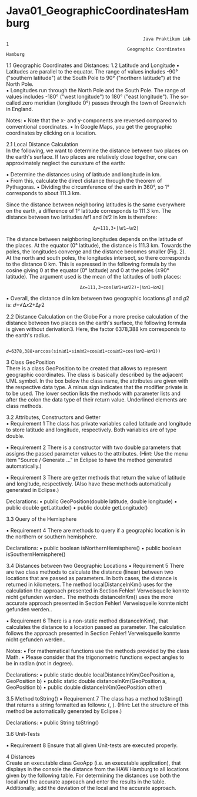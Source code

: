 # Java01_GeographicCoordinatesHamburg

                                                        Java Praktikum Lab 1 
                                                  Geographic Coordinates Hamburg
 
 
1.1 Geographic Coordinates and Distances: 
1.2 Latitude and Longitude
▪ Latitudes are parallel to the equator. The range of values includes -90° ("southern latitude") at the South Pole to 90° ("northern latitude") at the North Pole.  
▪ Longitudes run through the North Pole and the South Pole. The range of values includes  -180° ("west longitude") to 180° ("east longitude"). The so-called zero meridian (longitude 0°) passes through the town of Greenwich in England. 

Notes:
▪ Note that the x- and y-components are reversed compared to conventional coordinates.
▪ In Google Maps, you get the geographic coordinates by clicking on a location.

2.1 Local Distance Calculation  
In the following, we want to determine the distance between two places on the earth's surface.
If two places are relatively close together, one can approximately neglect the curvature of the earth:    

▪ Determine the distances using of latitude and longitude in km.  
▪ From this, calculate the direct distance through the theorem of Pythagoras. 
▪ Dividing the circumference of the earth in 360°, so 1° corresponds to about 111.3 km.

Since the distance between neighboring latitudes is the same everywhere on the earth, a difference of 1° latitude corresponds to 111.3 km. The distance between two latitudes 𝑙𝑎𝑡1 and 𝑙𝑎𝑡2 in km is therefore: 


                                     Δ𝑦=111,3∙|𝑙𝑎𝑡1−𝑙𝑎𝑡2|  

The distance between neighboring longitudes depends on the latitude of the places. At the equator (0° latitude), the distance is 111.3 km. Towards the poles, the longitudes converge and the distance becomes smaller (Fig. 2). At the north and south poles, the longitudes intersect, so there corresponds to the distance 0 km. This is expressed in the following formula by the cosine giving 0 at the equator (0° latitude) and 0 at the poles (±90° latitude). The argument used is the mean of the latitudes of both places: 


                                Δ𝑥=111,3∙cos(𝑙𝑎𝑡1+𝑙𝑎𝑡22)∙|𝑙𝑜𝑛1−𝑙𝑜𝑛2| 


▪ Overall, the distance d in km between two geographic locations 𝑔1 and 𝑔2 is:  𝑑=√Δ𝑥2+Δ𝑦2  

2.2 Distance Calculation on the Globe 
For a more precise calculation of the distance between two places on the earth's surface, the following formula is given without derivation3. Here, the factor 6378,388 km corresponds to the earth's radius. 

                     𝑑=6378,388∙arccos(sin𝑙𝑎𝑡1∙sin𝑙𝑎𝑡2+cos𝑙𝑎𝑡1∙cos𝑙𝑎𝑡2∙cos(𝑙𝑜𝑛2−𝑙𝑜𝑛1)) 

3 Class GeoPosition  
There is a class GeoPosition to be created that allows to represent geographic coordinates. The class is basically described by the adjacent UML symbol. In the box below the class name, the attributes are given with the respective data type. A minus sign indicates that the modifier private is to be used. The lower section lists the methods with parameter lists and after the colon the data type of their return value. Underlined elements are class methods. 



3.2 Attributes, Constructors and Getter  
▪ Requirement 1 The class has private variables called latitude and longitude to store latitude and longitude, respectively. Both variables are of type double.      

▪ Requirement 2 There is a constructor with two double parameters that assigns the passed parameter values to the attributes. (Hint: Use the menu item "Source / Generate ..." in Eclipse to have the method generated automatically.)   

▪ Requirement 3 There are getter methods that return the value of latitude and longitude, respectively. (Also have these methods automatically generated in Eclipse.)  

Declarations:          ▪ public GeoPosition(double latitude, double longitude)
                       ▪ public double getLatitude() 
                       ▪ public double getLongitude() 
                
                
3.3 Query of the Hemisphere     

▪ Requirement 4 There are methods to query if a geographic location is in the northern or southern hemisphere. 

Declarations:         ▪ public boolean isNorthernHemisphere()
                      ▪ public boolean isSouthernHemisphere() 


3.4 Distances between two Geographic Locations 
▪ Requirement 5 There are two class methods to calculate the distance (linear) between two locations that are passed as parameters. In both cases, the distance is returned in kilometers. The method localDistanceInKm() uses for the calculation the approach presented in Section Fehler! Verweisquelle konnte nicht gefunden werden.. The methods distanceInKm() uses the more accurate approach presented in Section Fehler! Verweisquelle konnte nicht gefunden werden.. 

▪ Requirement 6 There is a non-static method distanceInKm(), that calculates the distance to a location passed as parameter. The calculation follows the approach presented in Section Fehler! Verweisquelle konnte nicht gefunden werden.. 

Notes:  ▪ For mathematical functions use the methods provided by the class Math.
        ▪ Please consider that the trigonometric functions expect angles to be in radian (not in degree).

Declarations:      ▪ public static double localDistanceInKm(GeoPosition a, GeoPosition b) 
                   ▪ public static double distanceInKm(GeoPosition a, GeoPosition b) 
                   ▪ public double distanceInKm(GeoPosition other) 
               
              
3.5 Method toString() 
▪ Requirement 7 The class has a method toString() that returns a string formatted as follows: (, ). (Hint: Let the structure of this method be automatically generated by Eclipse.) 

Declarations:      ▪ public String toString()  

3.6 Unit-Tests 

▪ Requirement 8 Ensure that all given Unit-tests are executed properly. 

4 Distances  
Create an executable class GeoApp (i.e. an executable application), that displays in the console the distance from the HAW Hamburg to all locations given by the following table. For determining the distances use both the local and the accurate approach and enter the results in the table. Additionally, add the deviation of the local and the accurate approach.
